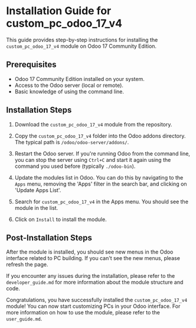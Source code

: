 # Installation Guide for custom_pc_odoo_17_v4

This guide provides step-by-step instructions for installing the `custom_pc_odoo_17_v4` module on Odoo 17 Community Edition.

## Prerequisites

- Odoo 17 Community Edition installed on your system.
- Access to the Odoo server (local or remote).
- Basic knowledge of using the command line.

## Installation Steps

1. Download the `custom_pc_odoo_17_v4` module from the repository.

2. Copy the `custom_pc_odoo_17_v4` folder into the Odoo addons directory. The typical path is `/odoo/odoo-server/addons/`.

3. Restart the Odoo server. If you're running Odoo from the command line, you can stop the server using `Ctrl+C` and start it again using the command you used before (typically `./odoo-bin`).

4. Update the modules list in Odoo. You can do this by navigating to the `Apps` menu, removing the 'Apps' filter in the search bar, and clicking on 'Update Apps List'.

5. Search for `custom_pc_odoo_17_v4` in the Apps menu. You should see the module in the list.

6. Click on `Install` to install the module.

## Post-Installation Steps

After the module is installed, you should see new menus in the Odoo interface related to PC building. If you can't see the new menus, please refresh the page.

If you encounter any issues during the installation, please refer to the `developer_guide.md` for more information about the module structure and code.

Congratulations, you have successfully installed the `custom_pc_odoo_17_v4` module! You can now start customizing PCs in your Odoo interface. For more information on how to use the module, please refer to the `user_guide.md`.